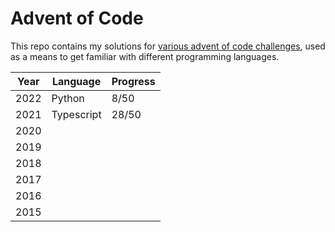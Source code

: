 # Advent of Code

This repo contains my solutions for [various advent of code challenges](https://adventofcode.com/), used as a means to get familiar with different programming languages.

| Year | Language | Progress |
|---|---|---|
|2022|Python|8/50|
|2021|Typescript|28/50|
|2020|||
|2019|||
|2018|||
|2017|||
|2016|||
|2015|||